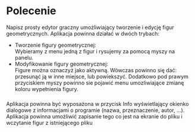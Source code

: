 # Polecenie
Napisz prosty edytor graczny umożliwiający tworzenie i edycję figur geometrycznych. Aplikacja powinna działać w
dwóch trybach:</br>
* Tworzenie figury geometrycznej:</br>
    Wybieramy z menu jedną z figur i rysujemy za pomocą myszy na panelu.
* Modyfikowanie figury geometrycznej:</br>
    Figure można oznaczyż jako aktywną. Wówczas powinno się dać: przesunąć ją w inne miejsce, lub powiekszyć.
    Dodatkowo pod prawym przyciskiem myszy powinno sie pojawić menu umozliwiające zmianę koloru wypełnienia figury.
#####
Aplikacja powinna być wyposażona w przycisk Info wyświetlający okienko dialogowe z informacjami o programie
(nazwa, przeznaczenie, autor, ...).
Aplikacja powinna umożliwić zapisanie tego co jest na ekranie do pliku i wczytanie figur z istniejącego pliku
